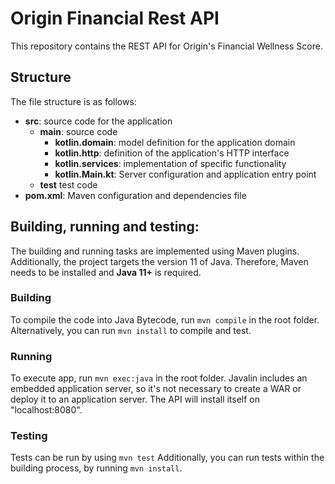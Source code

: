 # Origin Financial Rest API
This repository contains the REST API for  Origin's Financial Wellness Score.

## Structure

The file structure is as follows:
- **src**: source code for the application
  - **main**: source code
    - **kotlin.domain**: model definition for the application domain
    - **kotlin.http**: definition of the application's HTTP interface
    - **kotlin.services**: implementation of specific functionality
    - **kotlin.Main.kt**: Server configuration and application entry point
  - **test** test code
- **pom.xml**: Maven configuration and dependencies file

## Building, running and testing:
The building and running tasks are implemented using Maven plugins. Additionally,
the project targets the version 11 of Java.
Therefore, Maven needs to be installed and **Java 11+** is required.

### Building
To compile the code into Java Bytecode, run `mvn compile` in the root folder.
Alternatively, you can run `mvn install` to compile and test. 

### Running
To execute app, run `mvn exec:java` in the root folder. Javalin includes an embedded application
server, so it's not necessary to create a WAR or deploy it to an application server.
The API will install itself on "localhost:8080".

### Testing
Tests can be run by using `mvn test` Additionally, you can run tests within the building process,
by running `mvn install`.